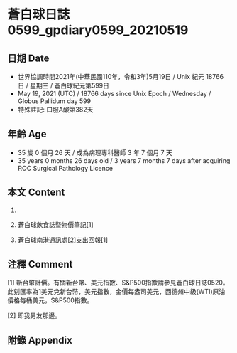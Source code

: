 [_metadata_:encoding]: - "utf-8"
[_metadata_:language]: - "zh-Hant-TW"
[_metadata_:fileformat]: - "markdown"
[_metadata_:MIME_type]: - "text/plain"
[_metadata_:markdown_version]: - "commonmark version 0.29"
[_metadata_:markdown_spec]: - "https://spec.commonmark.org/0.29/"

# 蒼白球日誌0599_gpdiary0599_20210519 #

## 日期 Date ##

* 世界協調時間2021年(中華民國110年，令和3年)5月19日 / Unix 紀元 18766 日 / 星期三 / 蒼白球紀元第599日
* May 19, 2021 (UTC) / 18766 days since Unix Epoch / Wednesday / Globus Pallidum day 599
* 特殊註記: 口服A酸第382天

## 年齡 Age ##

* 35 歲 0 個月 26 天 / 成為病理專科醫師 3 年 7 個月 7 天
* 35 years 0 months 26 days old / 3 years 7 months 7 days after acquiring ROC Surgical Pathology Licence

## 本文 Content ##

1. 

    
2. 蒼白球飲食誌暨物價筆記[1]

    
3. 蒼白球南港通訊處[2]支出回報[1]

    

## 注釋 Comment ##

[1] 新台幣計價。有關新台幣、美元指數、S&P500指數請參見蒼白球日誌0520。此刻匯率為1美元兌新台幣，美元指數，金價每盎司美元，西德州中級(WTI)原油價格每桶美元，S&P500指數。


[2] 即我男友那邊。



## 附錄 Appendix ##

